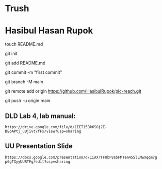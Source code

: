 # Trush

# Hasibul Hasan Rupok


touch README.md

git init

git add README.md

git commit -m "first commit"

git branch -M main

git remote add origin https://github.com/HasibulRupok/pic-reach.git

git push -u origin main


## DLD Lab 4, lab manual:

`https://drive.google.com/file/d/1EET15Bk6SOj2E-DEoAPtj_uUjivt7fFx/view?usp=sharing`

## UU Presentation Slide
`https://docs.google.com/presentation/d/1iAXrTFUbP8abFMTen45SlLMwXqqm7gp6gTXyyUURTFg/edit?usp=sharing`
